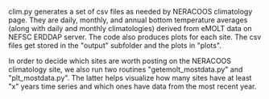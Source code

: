 clim.py generates a set of csv files as needed by NERACOOS climatology page.
They are daily, monthly, and annual bottom temperature averages (along with daily and monthly climatologies) derived from eMOLT data on NEFSC ERDDAP server.
The code also produces plots for each site.
The csv files get stored in the "output" subfolder and the plots in "plots".

In order to decide which sites are worth posting on the NERACOOS climatology site, we also run two routines "getemolt_mostdata.py" and "plt_mostdata.py".
The latter helps visualize how many sites have at least "x" years time series and which ones have data from the most recent year.
